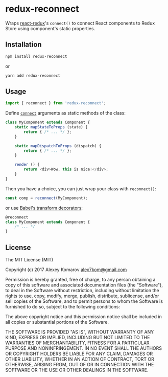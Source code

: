 # redux-reconnect

Wraps [react-redux](https://github.com/reactjs/react-redux)'s `connect()` to connect React components to Redux Store using component's static properties.

## Installation

```sh
npm install redux-reconnect
```

or

```sh
yarn add redux-reconnect
```

## Usage

```js
import { reconnect } from 'redux-reconnect';
```

Define [`connect`](https://github.com/reactjs/react-redux/blob/master/docs/api.md#connectmapstatetoprops-mapdispatchtoprops-mergeprops-options) arguments as static methods of the class:

```js
class MyComponent extends Component {
    static mapStateToProps (state) {
        return { /* ... */ };
    }

    static mapDispatchToProps (dispatch) {
        return { /* ... */ };
    }

    render () {
        return <div>Wow, this is nice!</div>;
    }
}
```

Then you have a choice, you can just wrap your class with `reconnect()`:

```js
const comp = reconnect(MyComponent);
```

or use [Babel's transform decorators](https://babeljs.io/docs/plugins/transform-decorators/):

```js
@reconnect
class MyComponent extends Component {
    /* ... */
}
```

## License

The MIT License (MIT)

Copyright (c) 2017 Alexey Komarov <alex7kom@gmail.com>

Permission is hereby granted, free of charge, to any person obtaining a copy of
this software and associated documentation files (the "Software"), to deal in
the Software without restriction, including without limitation the rights to
use, copy, modify, merge, publish, distribute, sublicense, and/or sell copies of
the Software, and to permit persons to whom the Software is furnished to do so,
subject to the following conditions:

The above copyright notice and this permission notice shall be included in all
copies or substantial portions of the Software.

THE SOFTWARE IS PROVIDED "AS IS", WITHOUT WARRANTY OF ANY KIND, EXPRESS OR
IMPLIED, INCLUDING BUT NOT LIMITED TO THE WARRANTIES OF MERCHANTABILITY, FITNESS
FOR A PARTICULAR PURPOSE AND NONINFRINGEMENT. IN NO EVENT SHALL THE AUTHORS OR
COPYRIGHT HOLDERS BE LIABLE FOR ANY CLAIM, DAMAGES OR OTHER LIABILITY, WHETHER
IN AN ACTION OF CONTRACT, TORT OR OTHERWISE, ARISING FROM, OUT OF OR IN
CONNECTION WITH THE SOFTWARE OR THE USE OR OTHER DEALINGS IN THE SOFTWARE.
